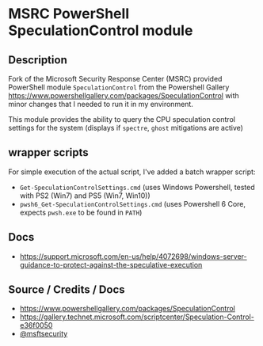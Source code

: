MSRC PowerShell SpeculationControl module
=========================================

## Description

Fork of the Microsoft Security Response Center (MSRC) provided PowerShell module `SpeculationControl` from the Powershell Gallery https://www.powershellgallery.com/packages/SpeculationControl with minor changes that I needed to run it in my environment.

This module provides the ability to query the CPU speculation control settings for the system (displays if `spectre`, `ghost` mitigations are active)

## wrapper scripts
For simple execution of the actual script, I've added a batch wrapper script:
- `Get-SpeculationControlSettings.cmd` (uses Windows Powershell, tested with PS2 (Win7) and PS5 (Win7, Win10))
- `pwsh6_Get-SpeculationControlSettings.cmd` (uses Powershell 6 Core, expects `pwsh.exe` to be found in `PATH`)

## Docs
* https://support.microsoft.com/en-us/help/4072698/windows-server-guidance-to-protect-against-the-speculative-execution

## Source / Credits / Docs
* https://www.powershellgallery.com/packages/SpeculationControl
* https://gallery.technet.microsoft.com/scriptcenter/Speculation-Control-e36f0050
* [@msftsecurity](https://twitter.com/msftsecurity)
